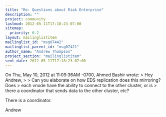 ```yaml
---
title: "Re: Questions about Riak Enterprise"
description: ""
project: community
lastmod: 2012-05-11T17:18:23-07:00
sitemap:
  priority: 0.2
layout: mailinglistitem
mailinglist_id: "msg07442"
mailinglist_parent_id: "msg07421"
author_name: "Andrew Thompson"
project_section: "mailinglistitem"
sent_date: 2012-05-11T17:18:23-07:00
---
```



On Thu, May 10, 2012 at 11:09:36AM -0700, Ahmed Bashir wrote:
&gt; Hey Andrew,
&gt; 
&gt; Can you elaborate on how EDS replication does this mirroring? Does
&gt; each vnode have the ability to connect to the other cluster, or is
&gt; there a coordinator that sends data to the other cluster, etc?

There is a coordinator.

Andrew


